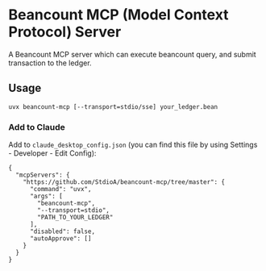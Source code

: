# Beancount MCP (Model Context Protocol) Server

A Beancount MCP server which can execute beancount query, and submit transaction to the ledger.

## Usage
`uvx beancount-mcp [--transport=stdio/sse] your_ledger.bean`

### Add to Claude

Add to `claude_desktop_config.json` (you can find this file by using Settings - Developer - Edit Config):

```
{
  "mcpServers": {
    "https://github.com/StdioA/beancount-mcp/tree/master": {
      "command": "uvx",
      "args": [
        "beancount-mcp",
        "--transport=stdio",
        "PATH_TO_YOUR_LEDGER"
      ],
      "disabled": false,
      "autoApprove": []
    }
  }
}

```
